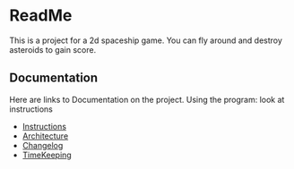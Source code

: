 # ReadMe
This is a project for a 2d spaceship game. You can fly around and destroy asteroids to gain score.

## Documentation
Here are links to Documentation on the project.
Using the program: look at instructions
- [Instructions](./Peli/dokumentaatio/kayttoohje.md)
- [Architecture](./Peli/dokumentaatio/arkkitehtuuri.md)
- [Changelog](./Peli/dokumentaatio/changelog.md)
- [TimeKeeping](./Peli/dokumentaatio/tuntikirjanpito.md)
